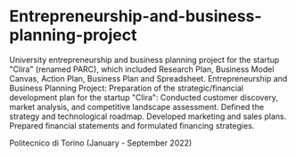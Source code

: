 # Entrepreneurship-and-business-planning-project
University entrepreneurship and business planning project for the startup "Clira" (renamed PARC), which included Research Plan, Business Model Canvas, Action Plan, Business Plan and Spreadsheet. 
Entrepreneurship and Business Planning Project: Preparation of the strategic/financial development plan for the startup "Clira":
Conducted customer discovery, market analysis, and competitive landscape assessment.
Defined the strategy and technological roadmap.
Developed marketing and sales plans.
Prepared financial statements and formulated financing strategies.

Politecnico di Torino (January - September 2022)
